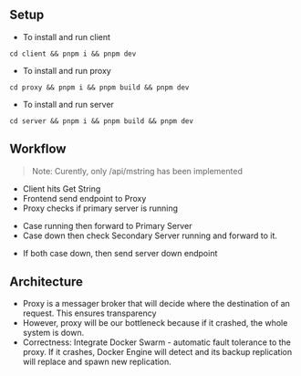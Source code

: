 ## Setup

- To install and run client
```
cd client && pnpm i && pnpm dev
```

- To install and run proxy
```
cd proxy && pnpm i && pnpm build && pnpm dev
```

- To install and run server
```
cd server && pnpm i && pnpm build && pnpm dev
```

## Workflow

> Note: Curently, only /api/mstring has been implemented

- Client hits Get String
- Frontend send endpoint to Proxy
- Proxy checks if primary server is running
+ Case running then forward to Primary Server
+ Case down then check Secondary Server running and forward to it.
- If both case down, then send server down endpoint

## Architecture

- Proxy is a messager broker that will decide where the destination of an request. This ensures transparency
- However, proxy will be our bottleneck because if it crashed, the whole system is down.
- Correctness: Integrate Docker Swarm - automatic fault tolerance to the proxy. If it crashes, Docker Engine will detect and its backup replication will replace and spawn new replication.

